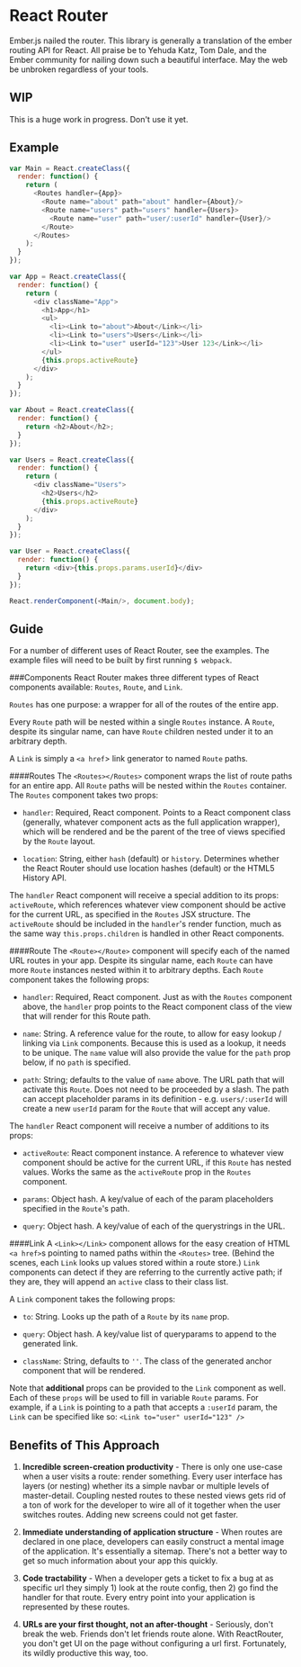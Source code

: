 React Router
============

Ember.js nailed the router. This library is generally a translation of
the ember routing API for React. All praise be to Yehuda Katz, Tom Dale,
and the Ember community for nailing down such a beautiful interface. May
the web be unbroken regardless of your tools.

WIP
---

This is a huge work in progress. Don't use it yet.

Example
-------

```js
var Main = React.createClass({
  render: function() {
    return (
      <Routes handler={App}>
        <Route name="about" path="about" handler={About}/>
        <Route name="users" path="users" handler={Users}>
          <Route name="user" path="user/:userId" handler={User}/>
        </Route>
      </Routes>
    );
  }
});

var App = React.createClass({
  render: function() {
    return (
      <div className="App">
        <h1>App</h1>
        <ul>
          <li><Link to="about">About</Link></li>
          <li><Link to="users">Users</Link></li>
          <li><Link to="user" userId="123">User 123</Link></li>
        </ul>
        {this.props.activeRoute}
      </div>
    );
  }
});

var About = React.createClass({
  render: function() {
    return <h2>About</h2>;
  }
});

var Users = React.createClass({
  render: function() {
    return (
      <div className="Users">
        <h2>Users</h2>
        {this.props.activeRoute}
      </div>
    );
  }
});

var User = React.createClass({
  render: function() {
    return <div>{this.props.params.userId}</div>
  }
});

React.renderComponent(<Main/>, document.body);
```

Guide
-----

For a number of different uses of React Router, see the examples. The
example files will need to be built by first running `$ webpack`.

###Components
React Router makes three different types of React components available:
`Routes`, `Route`, and `Link`.

`Routes` has one purpose: a wrapper for all
of the routes of the entire app.

Every `Route` path will be nested within a single
`Routes` instance. A `Route`, despite its singular name, can have `Route` children
nested under it to an arbitrary depth.

A `Link` is simply a `<a href`> link generator to named `Route` paths.

####Routes
The `<Routes></Routes>` component wraps the list of route paths for an entire app.
All `Route` paths will be nested within the `Routes` container. The `Routes` component
takes two props:

  * `handler`: Required, React component. Points to a React component class (generally, whatever
  component acts as the full application wrapper), which will be rendered and be the parent of the tree of views
  specified by the `Route` layout.

  * `location`: String, either `hash` (default) or `history`.  Determines whether the React Router
  should use location hashes (default) or the HTML5 History API.

The `handler` React component will receive a special addition to its props: `activeRoute`, which references
whatever view component should be active for the current URL, as specified in the `Routes` JSX structure.
The `activeRoute` should be included in the `handler`'s render function, much as the same way `this.props.children`
is handled in other React components.

####Route
The `<Route></Route>` component will specify each of the named URL routes in your app. Despite its
singular name, each `Route` can have more `Route` instances nested within it to arbitrary depths. Each
`Route` component takes the following props:

  * `handler`: Required, React component. Just as with the `Routes` component above, the `handler` prop points
  to the React component class of the view that will render for this Route path.

  * `name`: String. A reference value for the route, to allow for easy lookup / linking via `Link` components. Because
  this is used as a lookup, it needs to be unique. The `name` value will also provide the value for the `path` prop below,
  if no `path` is specified.

  * `path`: String; defaults to the value of `name` above. The URL path that will activate this `Route`. Does not need to be proceeded by a slash. The
  path can accept placeholder params in its definition - e.g. `users/:userId` will create a new `userId` param
  for the `Route` that will accept any value.


The `handler` React component will receive a number of additions to its props:

  * `activeRoute`: React component instance. A reference to whatever view component should be active for the current URL,
  if this `Route` has nested values. Works the same as the `activeRoute` prop in the `Routes` component.

  * `params`: Object hash. A key/value of each of the param placeholders specified in the `Route`'s path.

  * `query`: Object hash. A key/value of each of the querystrings in the URL.

####Link
A `<Link></Link>` component allows for the easy creation of HTML `<a href>`s pointing to named paths
within the `<Routes>` tree. (Behind the scenes, each `Link` looks up values stored within a route store.)
`Link` components can detect if they are referring to the currently active path; if they are, they will
append an `active` class to their class list.

A `Link` component takes the following props:

  * `to`: String. Looks up the path of a `Route` by its `name` prop.

  * `query`: Object hash. A key/value list of queryparams to append to the generated link.

  * `className`: String, defaults to `''`. The class of the generated anchor component that will be rendered.

Note that **additional** props can be provided to the `Link` component as well. Each of these `props` will be used to fill
in variable `Route` params. For example, if a `Link` is pointing to a path that accepts a `:userId` param, the `Link` can
be specified like so: `<Link to="user" userId="123" />`

Benefits of This Approach
-------------------------

1. **Incredible screen-creation productivity** - There is only one
   use-case when a user visits a route: render something. Every user
   interface has layers (or nesting) whether its a simple navbar or
   multiple levels of master-detail. Coupling nested routes to these
   nested views gets rid of a ton of work for the developer to wire all
   of it together when the user switches routes. Adding new screens
   could not get faster.

2. **Immediate understanding of application structure** - When routes
   are declared in one place, developers can easily construct a mental
   image of the application. It's essentially a sitemap. There's not a
   better way to get so much information about your app this quickly.

3. **Code tractability** - When a developer gets a ticket to fix a bug
   at as specific url they simply 1) look at the route config, then 2)
   go find the handler for that route. Every entry point into your
   application is represented by these routes.

4. **URLs are your first thought, not an after-thought** - Seriously,
   don't break the web. Friends don't let friends route alone. With
   ReactRouter, you don't get UI on the page without configuring a url
   first. Fortunately, its wildly productive this way, too.

